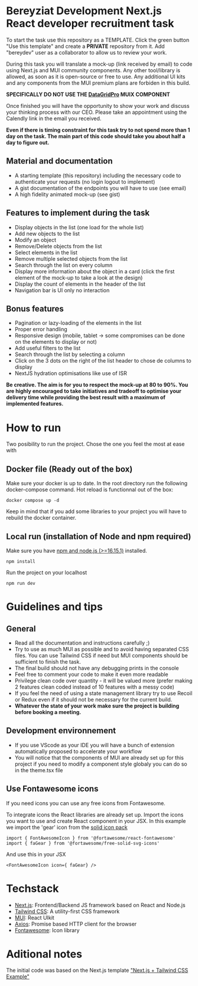 # Bereyziat Development Next.js React developer recruitment task

To start the task use this repository as a TEMPLATE. Click the green button "Use this template" and create a **PRIVATE** repository from it. Add "bereydev" user as a collaborator to allow us to review your work.

During this task you will translate a mock-up (link received by email) to code using Next.js and MUI community components. Any other tool/library is allowed, as soon as it is open-source or free to use. Any additional UI kits and any components from the MUI premium plans are forbiden in this build.

**SPECIFICALLY DO NOT USE THE [DataGridPro](https://mui.com/x/react-data-grid/) MUIX COMPONENT**

Once finished you will have the opportunity to show your work and discuss your thinking process with our CEO. Please take an appointment using the Calendly link in the email you received.

**Even if there is timing constraint for this task try to not spend more than 1 day on the task. The main part of this code should take you about half a day to figure out.**

## Material and documentation

- A starting template (this repository) including the necessary code to authenticate your requests (no login logout to implement)
- A gist documentation of the endpoints you will have to use (see email)
- A high fidelity animated mock-up (see gist)

## Features to implement during the task

- Display objects in the list (one load for the whole list)
- Add new objects to the list
- Modify an object
- Remove/Delete objects from the list
- Select elements in the list
- Remove multiple selected objects from the list
- Search through the list on every column
- Display more information about the object in a card (click the first element of the mock-up to take a look at the design)
- Display the count of elements in the header of the list
- Navigation bar is UI only no interaction

## Bonus features

- Pagination or lazy-loading of the elements in the list
- Proper error handling
- Responsive design (mobile, tablet -> some compromises can be done on the elements to display or not)
- Add useful filters to the list
- Search through the list by selecting a column
- Click on the 3 dots on the right of the list header to chose de columns to display
- NextJS hydration optimisations like use of ISR

**Be creative. The aim is for you to respect the mock-up at 80 to 90%. You are highly encouraged to take initiatives and tradeoff to optimise your delivery time while providing the best result with a maximum of implemented features.**

# How to run

Two posibility to run the project. Chose the one you feel the most at ease with

## Docker file (Ready out of the box)

Make sure your docker is up to date.
In the root directory run the following docker-compose command. Hot reload is functionnal out of the box:

```
docker compose up -d
```

Keep in mind that if you add some libraries to your project you will have to rebuild the docker container.

## Local run (installation of Node and npm required)

Make sure you have [npm and node.js (>=16.15.1)](https://docs.npmjs.com/downloading-and-installing-node-js-and-npm) installed.

```
npm install
```

Run the project on your localhost

```
npm run dev
```

# Guidelines and tips

## General

- Read all the documentation and instructions carefully ;)
- Try to use as much MUI as possible and to avoid having separated CSS files. You can use Tailwind CSS if need but MUI components should be sufficient to finish the task.
- The final build should not have any debugging prints in the console
- Feel free to comment your code to make it even more readable
- Privilege clean code over quantity - it will be valued more (prefer making 2 features clean coded instead of 10 features with a messy code)
- If you feel the need of using a state management library try to use Recoil or Redux even if it should not be necessary for the current build.
- **Whatever the state of your work make sure the project is building before booking a meeting.**

## Development environnement

- If you use VScode as your IDE you will have a bunch of extension automatically proposed to accelerate your workflow
- You will notice that the components of MUI are already set up for this project if you need to modify a component style globaly you can do so in the theme.tsx file

## Use Fontawesome icons

If you need icons you can use any free icons from Fontawesome.

To integrate icons the React libraries are already set up. Import the icons you want to use and create React component in your JSX. In this example we import the 'gear' icon from the [solid icon pack](https://fontawesome.com/search?s=solid)

```
import { FontAwesomeIcon } from '@fortawesome/react-fontawesome'
import { faGear } from '@fortawesome/free-solid-svg-icons'
```

And use this in your JSX

```
<FontAwesomeIcon icon={ faGear} />
```

# Techstack

- [Next.js](https://nextjs.org/): Frontend/Backend JS framework based on React and Node.js
- [Tailwind CSS](https://tailwindcss.com/): A utility-first CSS framework
- [MUI](https://mui.com/): React UIkit
- [Axios](https://axios-http.com/): Promise based HTTP client for the browser
- [Fontawesome](https://fontawesome.com/): Icon library

# Aditional notes

The initial code was based on the Next.js template ["Next.js + Tailwind CSS Example"](https://github.com/vercel/next.js/tree/canary/examples/with-tailwindcss)
